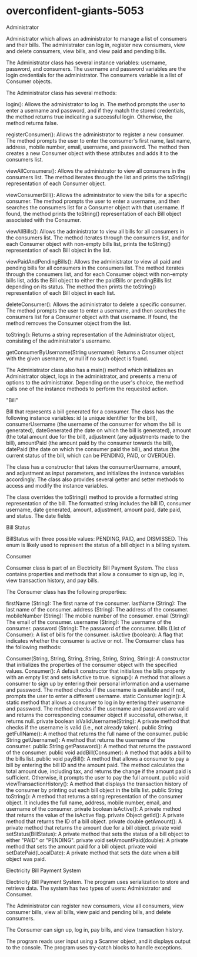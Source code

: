 # overconfident-giants-5053
Administrator

Administrator which allows an administrator to manage a list of consumers and their bills. The administrator can log in, register new consumers, view and delete consumers, view bills, and view paid and pending bills.

The Administrator class has several instance variables: username, password, and consumers. The username and password variables are the login credentials for the administrator. The consumers variable is a list of Consumer objects.

The Administrator class has several methods:

login(): Allows the administrator to log in. The method prompts the user to enter a username and password, and if they match the stored credentials, the method returns true indicating a successful login. Otherwise, the method returns false.

registerConsumer(): Allows the administrator to register a new consumer. The method prompts the user to enter the consumer's first name, last name, address, mobile number, email, username, and password. The method then creates a new Consumer object with these attributes and adds it to the consumers list.

viewAllConsumers(): Allows the administrator to view all consumers in the consumers list. The method iterates through the list and prints the toString() representation of each Consumer object.

viewConsumerBill(): Allows the administrator to view the bills for a specific consumer. The method prompts the user to enter a username, and then searches the consumers list for a Consumer object with that username. If found, the method prints the toString() representation of each Bill object associated with the Consumer.

viewAllBills(): Allows the administrator to view all bills for all consumers in the consumers list. The method iterates through the consumers list, and for each Consumer object with non-empty bills list, prints the toString() representation of each Bill object in the list.

viewPaidAndPendingBills(): Allows the administrator to view all paid and pending bills for all consumers in the consumers list. The method iterates through the consumers list, and for each Consumer object with non-empty bills list, adds the Bill object to either the paidBills or pendingBills list depending on its status. The method then prints the toString() representation of each Bill object in each list.

deleteConsumer(): Allows the administrator to delete a specific consumer. The method prompts the user to enter a username, and then searches the consumers list for a Consumer object with that username. If found, the method removes the Consumer object from the list.

toString(): Returns a string representation of the Administrator object, consisting of the administrator's username.

getConsumerByUsername(String username): Returns a Consumer object with the given username, or null if no such object is found.

The Administrator class also has a main() method which initializes an Administrator object, logs in the administrator, and presents a menu of options to the administrator. Depending on the user's choice, the method calls one of the instance methods to perform the requested action.


"Bill"

Bill that represents a bill generated for a consumer. The class has the following instance variables: id (a unique identifier for the bill), consumerUsername (the username of the consumer for whom the bill is generated), dateGenerated (the date on which the bill is generated), amount (the total amount due for the bill), adjustment (any adjustments made to the bill), amountPaid (the amount paid by the consumer towards the bill), datePaid (the date on which the consumer paid the bill), and status (the current status of the bill, which can be PENDING, PAID, or OVERDUE).

The class has a constructor that takes the consumerUsername, amount, and adjustment as input parameters, and initializes the instance variables accordingly. The class also provides several getter and setter methods to access and modify the instance variables.

The class overrides the toString() method to provide a formatted string representation of the bill. The formatted string includes the bill ID, consumer username, date generated, amount, adjustment, amount paid, date paid, and status. The date fields


Bill Status

BillStatus with three possible values: PENDING, PAID, and DISMISSED. This enum is likely used to represent the status of a bill object in a billing system.

Consumer

Consumer class is part of an Electricity Bill Payment System. The class contains properties and methods that allow a consumer to sign up, log in, view transaction history, and pay bills.

The Consumer class has the following properties:

firstName (String): The first name of the consumer.
lastName (String): The last name of the consumer.
address (String): The address of the consumer.
mobileNumber (String): The mobile number of the consumer.
email (String): The email of the consumer.
username (String): The username of the consumer.
password (String): The password of the consumer.
bills (List of Consumer): A list of bills for the consumer.
isActive (boolean): A flag that indicates whether the consumer is active or not.
The Consumer class has the following methods:

Consumer(String, String, String, String, String, String, String): A constructor that initializes the properties of the consumer object with the specified values.
Consumer(): A default constructor that initializes the bills property with an empty list and sets isActive to true.
signup(): A method that allows a consumer to sign up by entering their personal information and a username and password. The method checks if the username is available and if not, prompts the user to enter a different username.
static Consumer login(): A static method that allows a consumer to log in by entering their username and password. The method checks if the username and password are valid and returns the corresponding consumer object if successful, otherwise, it returns null.
private boolean isValidUsername(String): A private method that checks if the username is valid (i.e., not already taken).
public String getFullName(): A method that returns the full name of the consumer.
public String getUsername(): A method that returns the username of the consumer.
public String getPassword(): A method that returns the password of the consumer.
public void addBill(Consumer): A method that adds a bill to the bills list.
public void payBill(): A method that allows a consumer to pay a bill by entering the bill ID and the amount paid. The method calculates the total amount due, including tax, and returns the change if the amount paid is sufficient. Otherwise, it prompts the user to pay the full amount.
public void viewTransactionHistory(): A method that displays the transaction history of the consumer by printing out each bill object in the bills list.
public String toString(): A method that returns a string representation of the consumer object. It includes the full name, address, mobile number, email, and username of the consumer.
private boolean isActive(): A private method that returns the value of the isActive flag.
private Object getId(): A private method that returns the ID of a bill object.
private double getAmount(): A private method that returns the amount due for a bill object.
private void setStatus(BillStatus): A private method that sets the status of a bill object to either "PAID" or "PENDING".
private void setAmountPaid(double): A private method that sets the amount paid for a bill object.
private void setDatePaid(LocalDate): A private method that sets the date when a bill object was paid.

Electricity Bill Payment System

Electricity Bill Payment System. The program uses serialization to store and retrieve data. The system has two types of users: Administrator and Consumer.

The Administrator can register new consumers, view all consumers, view consumer bills, view all bills, view paid and pending bills, and delete consumers.

The Consumer can sign up, log in, pay bills, and view transaction history.

The program reads user input using a Scanner object, and it displays output to the console. The program uses try-catch blocks to handle exceptions.